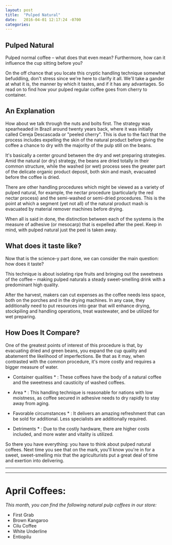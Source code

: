 ```yaml
---
layout: post
title:  "Pulped Natural"
date:   2016-04-01 12:17:24 -0700
categories: 
---
```


## Pulped Natural ##

Pulped normal coffee – what does that even mean? Furthermore, how can it influence the cup sitting before you? 

On the off chance that you locate this cryptic handling technique somewhat befuddling, don't stress since we're here to clarify it all. We'll take a gander at what it is, the manner by which it tastes, and if it has any advantages. So read on to find how your pulped regular coffee goes from cherry to container. 

## An Explanation ##

How about we talk through the nuts and bolts first. The strategy was spearheaded in Brazil around twenty years back, where it was initially called Cereja Descascada or "peeled cherry". This is due to the fact that the process includes expelling the skin of the natural product before giving the coffee a chance to dry with the majority of the pulp still on the beans. 

It's basically a center ground between the dry and wet preparing strategies. Amid the natural (or dry) strategy, the beans are dried totally in their common structure, while the washed (or wet) process sees the greater part of the delicate organic product deposit, both skin and mash, evacuated before the coffee is dried. 


There are other handling procedures which might be viewed as a variety of pulped natural, for example, the nectar procedure (particularly the red nectar process) and the semi-washed or semi-dried procedures. This is the point at which a segment (yet not all) of the natural product mash is evacuated by material remover machines before drying. 

When all is said in done, the distinction between each of the systems is the measure of adhesive (or mesocarp) that is expelled after the peel. Keep in mind, with pulped natural just the peel is taken away. 

## What does it taste like? ##

Now that is the science-y part done, we can consider the main question: how does it taste? 

This technique is about isolating ripe fruits and bringing out the sweetness of the coffee – making pulped naturals a steady sweet-smelling drink with a predominant high quality. 

After the harvest, makers can cut expenses as the coffee needs less space, both on the porches and in the drying machines. In any case, they additionally need to put resources into gear that will enhance drying, stockpiling and handling operations, treat wastewater, and be utilized for wet preparing. 

## How Does It Compare? ##

One of the greatest points of interest of this procedure is that, by evacuating dried and green beans, you expand the cup quality and abatement the likelihood of imperfections. Be that as it may, when contrasted with the common procedure, it's more costly and requires a bigger measure of water. 

* Container qualities * : These coffees have the body of a natural coffee and the sweetness and causticity of washed coffees. 

* Area * : This handling technique is reasonable for nations with low moistness, as coffee secured in adhesive needs to dry rapidly to stay away from aging. 

* Favorable circumstances * : It delivers an amazing refreshment that can be sold for additional. Less specialists are additionally required. 

* Detriments * : Due to the costly hardware, there are higher costs included, and more water and vitality is utilized. 

So there you have everything: you have to think about pulped natural coffees. Next time you see that on the mark, you'll know you're in for a sweet, sweet-smelling mix that the agriculturists put a great deal of time and exertion into delivering.

---

---

# April Coffees: #

*This month, you can find the following natural pulp coffees in our store:*

* First Grab
* Brown Kangaroo
* Cilu Coffee
* White Underline
* Entiopilu 